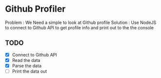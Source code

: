 # Github Profiler

Problem : We Need a simple to look at Github profile
Solution : Use NodeJS to connect to Github API to get profile info and print out to the the console

## TODO
* [x] Connect to Github API
* [x] Read the data
* [x] Parse the data
* [ ] Print the data out
